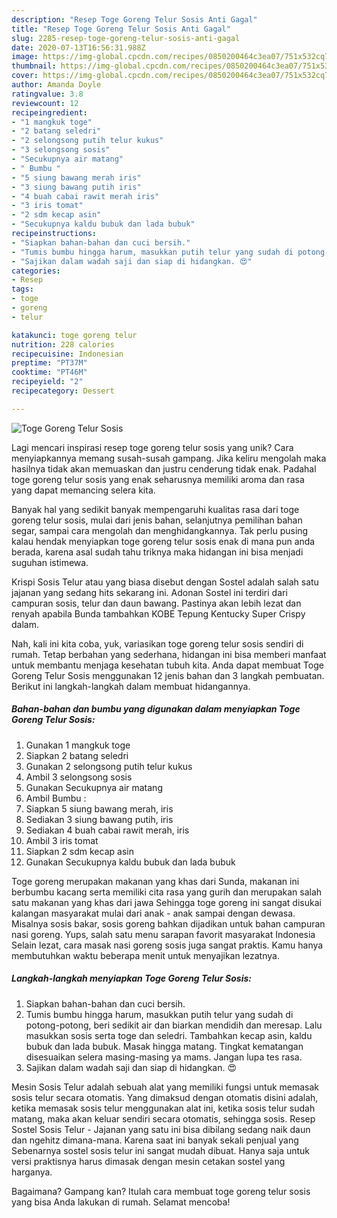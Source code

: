 ```yaml
---
description: "Resep Toge Goreng Telur Sosis Anti Gagal"
title: "Resep Toge Goreng Telur Sosis Anti Gagal"
slug: 2285-resep-toge-goreng-telur-sosis-anti-gagal
date: 2020-07-13T16:56:31.988Z
image: https://img-global.cpcdn.com/recipes/0850200464c3ea07/751x532cq70/toge-goreng-telur-sosis-foto-resep-utama.jpg
thumbnail: https://img-global.cpcdn.com/recipes/0850200464c3ea07/751x532cq70/toge-goreng-telur-sosis-foto-resep-utama.jpg
cover: https://img-global.cpcdn.com/recipes/0850200464c3ea07/751x532cq70/toge-goreng-telur-sosis-foto-resep-utama.jpg
author: Amanda Doyle
ratingvalue: 3.8
reviewcount: 12
recipeingredient:
- "1 mangkuk toge"
- "2 batang seledri"
- "2 selongsong putih telur kukus"
- "3 selongsong sosis"
- "Secukupnya air matang"
- " Bumbu "
- "5 siung bawang merah iris"
- "3 siung bawang putih iris"
- "4 buah cabai rawit merah iris"
- "3 iris tomat"
- "2 sdm kecap asin"
- "Secukupnya kaldu bubuk dan lada bubuk"
recipeinstructions:
- "Siapkan bahan-bahan dan cuci bersih."
- "Tumis bumbu hingga harum, masukkan putih telur yang sudah di potong-potong, beri sedikit air dan biarkan mendidih dan meresap. Lalu masukkan sosis serta toge dan seledri. Tambahkan kecap asin, kaldu bubuk dan lada bubuk. Masak hingga matang. Tingkat kematangan disesuaikan selera masing-masing ya mams. Jangan lupa tes rasa."
- "Sajikan dalam wadah saji dan siap di hidangkan. 😍"
categories:
- Resep
tags:
- toge
- goreng
- telur

katakunci: toge goreng telur 
nutrition: 228 calories
recipecuisine: Indonesian
preptime: "PT37M"
cooktime: "PT46M"
recipeyield: "2"
recipecategory: Dessert

---
```



![Toge Goreng Telur Sosis](https://img-global.cpcdn.com/recipes/0850200464c3ea07/751x532cq70/toge-goreng-telur-sosis-foto-resep-utama.jpg)

Lagi mencari inspirasi resep toge goreng telur sosis yang unik? Cara menyiapkannya memang susah-susah gampang. Jika keliru mengolah maka hasilnya tidak akan memuaskan dan justru cenderung tidak enak. Padahal toge goreng telur sosis yang enak seharusnya memiliki aroma dan rasa yang dapat memancing selera kita.

Banyak hal yang sedikit banyak mempengaruhi kualitas rasa dari toge goreng telur sosis, mulai dari jenis bahan, selanjutnya pemilihan bahan segar, sampai cara mengolah dan menghidangkannya. Tak perlu pusing kalau hendak menyiapkan toge goreng telur sosis enak di mana pun anda berada, karena asal sudah tahu triknya maka hidangan ini bisa menjadi suguhan istimewa.

Krispi Sosis Telur atau yang biasa disebut dengan Sostel adalah salah satu jajanan yang sedang hits sekarang ini. Adonan Sostel ini terdiri dari campuran sosis, telur dan daun bawang. Pastinya akan lebih lezat dan renyah apabila Bunda tambahkan KOBE Tepung Kentucky Super Crispy dalam.


Nah, kali ini kita coba, yuk, variasikan toge goreng telur sosis sendiri di rumah. Tetap berbahan yang sederhana, hidangan ini bisa memberi manfaat untuk membantu menjaga kesehatan tubuh kita. Anda dapat membuat Toge Goreng Telur Sosis menggunakan 12 jenis bahan dan 3 langkah pembuatan. Berikut ini langkah-langkah dalam membuat hidangannya.

<!--inarticleads1-->

##### Bahan-bahan dan bumbu yang digunakan dalam menyiapkan Toge Goreng Telur Sosis:

1. Gunakan 1 mangkuk toge
1. Siapkan 2 batang seledri
1. Gunakan 2 selongsong putih telur kukus
1. Ambil 3 selongsong sosis
1. Gunakan Secukupnya air matang
1. Ambil  Bumbu :
1. Siapkan 5 siung bawang merah, iris
1. Sediakan 3 siung bawang putih, iris
1. Sediakan 4 buah cabai rawit merah, iris
1. Ambil 3 iris tomat
1. Siapkan 2 sdm kecap asin
1. Gunakan Secukupnya kaldu bubuk dan lada bubuk


Toge goreng merupakan makanan yang khas dari Sunda, makanan ini berbumbu kacang serta memiliki cita rasa yang gurih dan merupakan salah satu makanan yang khas dari jawa Sehingga toge goreng ini sangat disukai kalangan masyarakat mulai dari anak - anak sampai dengan dewasa. Misalnya sosis bakar, sosis goreng bahkan dijadikan untuk bahan campuran nasi goreng. Yups, salah satu menu sarapan favorit masyarakat Indonesia Selain lezat, cara masak nasi goreng sosis juga sangat praktis. Kamu hanya membutuhkan waktu beberapa menit untuk menyajikan lezatnya. 

<!--inarticleads2-->

##### Langkah-langkah menyiapkan Toge Goreng Telur Sosis:

1. Siapkan bahan-bahan dan cuci bersih.
1. Tumis bumbu hingga harum, masukkan putih telur yang sudah di potong-potong, beri sedikit air dan biarkan mendidih dan meresap. Lalu masukkan sosis serta toge dan seledri. Tambahkan kecap asin, kaldu bubuk dan lada bubuk. Masak hingga matang. Tingkat kematangan disesuaikan selera masing-masing ya mams. Jangan lupa tes rasa.
1. Sajikan dalam wadah saji dan siap di hidangkan. 😍


Mesin Sosis Telur adalah sebuah alat yang memiliki fungsi untuk memasak sosis telur secara otomatis. Yang dimaksud dengan otomatis disini adalah, ketika memasak sosis telur menggunakan alat ini, ketika sosis telur sudah matang, maka akan keluar sendiri secara otomatis, sehingga sosis. Resep Sostel Sosis Telur - Jajanan yang satu ini bisa dibilang sedang naik daun dan ngehitz dimana-mana. Karena saat ini banyak sekali penjual yang Sebenarnya sostel sosis telur ini sangat mudah dibuat. Hanya saja untuk versi praktisnya harus dimasak dengan mesin cetakan sostel yang harganya. 

Bagaimana? Gampang kan? Itulah cara membuat toge goreng telur sosis yang bisa Anda lakukan di rumah. Selamat mencoba!
